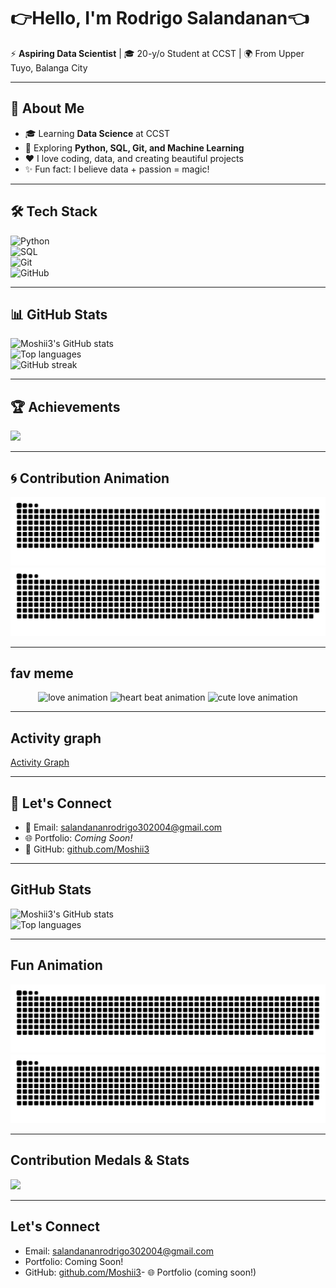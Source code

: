 # 👉Hello, I'm Rodrigo Salandanan👈 

⚡ **Aspiring Data Scientist** | 🎓 20-y/o Student at CCST | 🌍 From Upper Tuyo, Balanga City  

---

## 🌟 About Me
- 🎓 Learning **Data Science** at CCST  
- 🐍 Exploring **Python, SQL, Git, and Machine Learning**  
- ❤️ I love coding, data, and creating beautiful projects  
- ✨ Fun fact: I believe data + passion = magic!  

---

## 🛠 Tech Stack
![Python](https://img.shields.io/badge/Python-3776AB?style=for-the-badge&logo=python&logoColor=white)  
![SQL](https://img.shields.io/badge/SQL-4479A1?style=for-the-badge&logo=mysql&logoColor=white)  
![Git](https://img.shields.io/badge/Git-F05032?style=for-the-badge&logo=git&logoColor=white)  
![GitHub](https://img.shields.io/badge/GitHub-181717?style=for-the-badge&logo=github&logoColor=white)  

---

## 📊 GitHub Stats
![Moshii3's GitHub stats](https://github-readme-stats.vercel.app/api?username=Moshii3&show_icons=true&theme=radical)  
![Top languages](https://github-readme-stats.vercel.app/api/top-langs/?username=Moshii3&layout=compact&theme=radical)  
![GitHub streak](https://github-readme-streak-stats.herokuapp.com/?user=Moshii3&theme=radical&hide_border=false)  

---

## 🏆 Achievements
![](https://github-profile-trophy.vercel.app/?username=Moshii3&theme=rose_pine&no-frame=true&column=6&margin-w=5)  

---

## 🌀 Contribution Animation
![GitHub Snake Light](https://raw.githubusercontent.com/Platane/snk/output/github-contribution-grid-snake.svg#gh-light-mode-only)  
![GitHub Snake Dark](https://raw.githubusercontent.com/Platane/snk/output/github-contribution-grid-snake-dark.svg#gh-dark-mode-only)  

---

## fav meme
<p align="center">
  <img src="https://media.giphy.com/media/l4pTfx2qLszoacZRS/giphy.gif" width="200" alt="love animation">
  <img src="https://media.giphy.com/media/3oriO0OEd9QIDdllqo/giphy.gif" width="200" alt="heart beat animation">
  <img src="https://media.giphy.com/media/26AHONQ79FdWZhAI0/giphy.gif" width="200" alt="cute love animation">
</p>  

---

## Activity graph
[Activity Graph](https://github-readme-activity-graph.vercel.app/graph?username=Moshii3&theme=redical&bg_color=141321&color=ff7eb6&line=ff4b7d&point=f9c1d9&area=true&hide_border=true)  

---

## 🤝 Let's Connect
- 📧 Email: salandananrodrigo302004@gmail.com  
- 🌐 Portfolio: *Coming Soon!*  
- 🐙 GitHub: [github.com/Moshii3](https://github.com/Moshii3)
---

##  GitHub Stats
![Moshii3's GitHub stats](https://github-readme-stats.vercel.app/api?username=Moshii3&show_icons=true&theme=radical)  
![Top languages](https://github-readme-stats.vercel.app/api/top-langs/?username=Moshii3&layout=compact&theme=radical)

---

##  Fun Animation
![GitHub Snake Light](https://raw.githubusercontent.com/Platane/snk/output/github-contribution-grid-snake.svg#gh-light-mode-only)  
![GitHub Snake Dark](https://raw.githubusercontent.com/Platane/snk/output/github-contribution-grid-snake-dark.svg#gh-dark-mode-only)

---

##  Contribution Medals & Stats
<!-- These rely on external GitHub README generators -->
![](https://github-profile-trophy.vercel.app/?username=Moshii3&theme=dracula&no-frame=true&column=7&margin-w=5)

---

##  Let's Connect
-  Email: salandananrodrigo302004@gmail.com  
-  Portfolio: Coming Soon!  
-  GitHub: [github.com/Moshii3](https://github.com/Moshii3)- 🌐 Portfolio (coming soon!)
